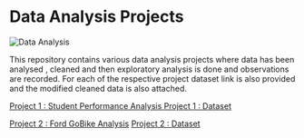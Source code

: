 # Data Analysis Projects

![Data Analysis](https://miro.medium.com/max/700/0*xz50V4u-Cvz0I30e.jpg)

This repository contains various data analysis projects where data has been analysed , cleaned and 
then exploratory analysis is done and observations are recorded.
For each of the respective project dataset link is also provided and the modified cleaned data is also attached.


[Project 1 : Student Performance Analysis ](https://github.com/nikita1610/Data_Analysis_Projects/tree/master/Student_Performance_Analysis)                         [Project 1 : Dataset](https://www.kaggle.com/spscientist/students-performance-in-exams)


[Project 2 : Ford GoBike Analysis](https://github.com/nikita1610/Data_Analysis_Projects/tree/master/Ford_GoBike_Analysis)                                           [Project 2 : Dataset](https://github.com/nikita1610/Data_Analysis_Projects/tree/master/Ford_GoBike_Analysis)
